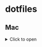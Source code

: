 # dotfiles

## Mac

<details>
<summary>Click to open</summary>

### Initial Setup

Install Nix package manager

```bash
sh <(curl -L https://nixos.org/nix/install)
```

Use nix-darwin to configure your macOS system with declarative configuration

```bash
export NIX_CONFIG="experimental-features = nix-command flakes"
nix run github:LnL7/nix-darwin -- switch --flake ".#shuntaka"
```

GitHub Authentication

```bash
gh auth login
```

Manual Application Installation

- Kindle
- Happy Hacking Keyboard.app
- CompareMerge.app
- Testcontainers Desktop.app

Install Haskell (nix package unstable)

```bash
curl --proto '=https' --tlsv1.2 -sSf https://get-ghcup.haskell.org | sh
```

```bash
ghcup tui
```

Install Neovim plugin and Mason LSPs

```bash
nvim
```

Install mise tools

```bash
mise install
```

Setting rust tools

```bash
rust up update
```

```bash
cargo install mini-redis
```

### Develop

Update package versions when needed:

```bash
nix run github:berberman/nvfetcher -- -c "$HOME/dotfiles/nvfetcher.toml" -o "_sources"
```

mise reset

```bash
mise uninstall node --all
mise uninstall python --all
```

</details>
